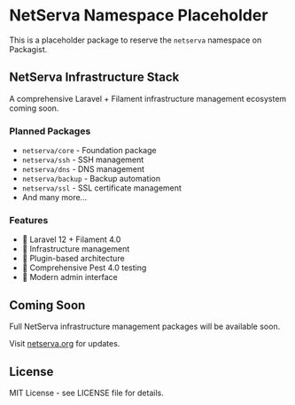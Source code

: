 # NetServa Namespace Placeholder

This is a placeholder package to reserve the `netserva` namespace on Packagist.

## NetServa Infrastructure Stack

A comprehensive Laravel + Filament infrastructure management ecosystem coming soon.

### Planned Packages

- `netserva/core` - Foundation package
- `netserva/ssh` - SSH management
- `netserva/dns` - DNS management
- `netserva/backup` - Backup automation
- `netserva/ssl` - SSL certificate management
- And many more...

### Features

- 🚀 Laravel 12 + Filament 4.0
- 🔧 Infrastructure management
- 🔌 Plugin-based architecture
- 🧪 Comprehensive Pest 4.0 testing
- 📱 Modern admin interface

## Coming Soon

Full NetServa infrastructure management packages will be available soon.

Visit [netserva.org](https://netserva.org) for updates.

## License

MIT License - see LICENSE file for details.